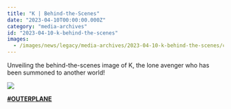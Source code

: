 ```yaml
---
title: "K | Behind-the-Scenes"
date: "2023-04-10T00:00:00.000Z"
category: "media-archives"
id: "2023-04-10-k-behind-the-scenes"
images:
  - /images/news/legacy/media-archives/2023-04-10-k-behind-the-scenes/c7c7b0544ea34ccba1c40552afeb6d2a.webp
---
```


Unveiling the behind-the-scenes image of K, the lone avenger who has been summoned to another world!  
  

![](/images/news/legacy/media-archives/2023-04-10-k-behind-the-scenes/c7c7b0544ea34ccba1c40552afeb6d2a.webp)

[**#OUTERPLANE**](/)
